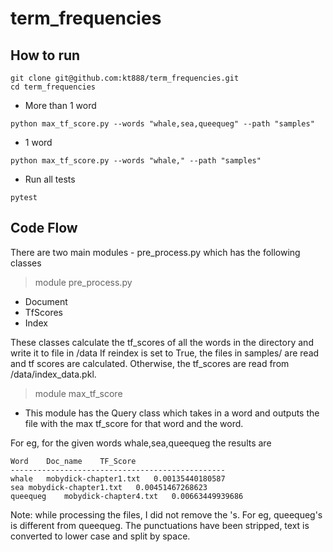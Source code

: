 # term_frequencies

## How to run

```
git clone git@github.com:kt888/term_frequencies.git
cd term_frequencies
```

* More than 1 word
```
python max_tf_score.py --words "whale,sea,queequeg" --path "samples"
```

* 1 word 
```
python max_tf_score.py --words "whale," --path "samples"
```

* Run all tests

```
pytest
```

## Code Flow

There are two main modules - pre_process.py which has the following classes
> module pre_process.py
* Document
* TfScores
* Index

These classes calculate the tf_scores of all the words in the directory and write it to file in /data
If reindex is set to True, the files in samples/ are read and tf scores are calculated. Otherwise, the tf_scores are
read from /data/index_data.pkl.

> module max_tf_score
* This module has the Query class which takes in a word and outputs the file with the max tf_score for that word and the word.

For eg, for the given words whale,sea,queequeg the results are
```
Word	Doc_name	TF_Score
------------------------------------------------
whale	mobydick-chapter1.txt	0.00135440180587
sea	mobydick-chapter1.txt	0.00451467268623
queequeg	mobydick-chapter4.txt	0.00663449939686
```

Note: while processing the files, I did not remove the 's. For eg, queequeg's is different from queequeg. The punctuations have been stripped, text is converted to lower case and split by space.



